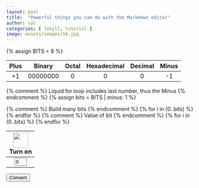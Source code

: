 ```yaml
---
layout: post
title:  "Powerful things you can do with the Markdown editor"
author: sal
categories: [ Jekyll, tutorial ]
image: assets/images/16.jpg
---
```

{% assign BITS = 8 %}

<style>
    td {
        text-align: center;
        vertical-align: middle;
    }
</style>

<table>
    <thead>
        <tr class="header" id="table">
            <th>Plus</th>
            <th>Binary</th>
            <th>Octal</th>
            <th>Hexadecimal</th>
            <th>Decimal</th>
            <th>Minus</th>
        </tr>
    </thead>
    <tbody>
        <tr>
            <td><div class="button" id="add1" onclick="add(1)">+1</div></td>
            <td id="binary">00000000</td>
            <td id="octal">0</td>
            <td id="hexadecimal">0</td>
            <td id="decimal">0</td>
            <td><div class="button" id="sub1" onclick="add(-1)">-1</div></td>
        </tr>
    </tbody>
</table>

{% comment %}
Liquid for loop includes last number, thus the Minus
{% endcomment %}
{% assign bits = BITS | minus: 1 %} 

<table>
    <thead>
        <tr>
            {% comment %}
            Build many bits
            {% endcomment %}
            {% for i in (0..bits) %}
            <th><img id="bulb{{ i }}" src="{{site.baseurl}}/assets/images/bulb_off.png" alt="" width="40" height="Auto">
                <div class="button" id="butt{{ i }}" onclick="javascript:toggleBit({{ i }})">Turn on</div>
            </th>
            {% endfor %}
        </tr>
    </thead>
    <tbody>
        <tr>
            {% comment %}
            Value of bit
            {% endcomment %}
            {% for i in (0..bits) %}
            <td><input type='text' id="digit{{ i }}" Value="0" size="1" readonly></td>
            {% endfor %}
        </tr>
    </tbody>
</table>



<button id = "submit">Convert</button>


<script>

    // header := w.Header()
    // header.Add("Access-Control-Allow-Origin", "*")

    // if r.Method == "OPTIONS" {
    //     w.WriteHeader(http.StatusOK)
    //     return
    // }   

    const BITS = {{ BITS }};
    const MAX = 2 ** BITS - 1;
    const MSG_ON = "Turn on";
    const IMAGE_ON = "{{site.baseurl}}/assets/images/bulb_on.gif";
    const MSG_OFF = "Turn off";
    const IMAGE_OFF = "{{site.baseurl}}/assets/images/bulb_off.png";
    const submit = document.getElementById("submit");
    submit.addEventListener("click", send);


    // return string with current value of each bit
    function getBits() {
        let bits = "";
        for(let i = 0; i < BITS; i++) {
            bits = bits + document.getElementById('digit' + i).value;
        }
        return bits;
    }
    // setter for Document Object Model (DOM) values
    function setConversions(binary) {
        document.getElementById('binary').innerHTML = binary;
        // Octal conversion
        document.getElementById('octal').innerHTML = parseInt(binary, 2).toString(8);
        // Hexadecimal conversion
        document.getElementById('hexadecimal').innerHTML = parseInt(binary, 2).toString(16);
        // Decimal conversion
        document.getElementById('decimal').innerHTML = parseInt(binary, 2).toString();
    }
    // convert decimal to base 2 using modulo with divide method
    function decimal_2_base(decimal, base) {
        let conversion = "";
        // loop to convert to base
        do {
            let digit = decimal % base;           // obtain right most digit
            conversion = "" + digit + conversion; // what does this do? inserts digit to front of string
            decimal = ~~(decimal / base);         // what does this do? divides by base what is ~~? force whole number
        } while (decimal > 0);                    // why while at the end? 0 pads front of binary number
            // loop to pad with zeros
            if (base === 2) {                     // only pad for binary conversions
                for (let i = 0; conversion.length < BITS; i++) {
                    conversion = "0" + conversion;
            }
        }
        return conversion;
    }
    // toggle selected bit and recalculate
    function toggleBit(i) {
        //alert("Digit action: " + i );
        const dig = document.getElementById('digit' + i);
        const image = document.getElementById('bulb' + i);
        const butt = document.getElementById('butt' + i);
        // Change digit and visual
        if (image.src.match(IMAGE_ON)) {
            dig.value = 0;
            image.src = IMAGE_OFF;
            butt.innerHTML = MSG_ON;
        } else {
            dig.value = 1;
            image.src = IMAGE_ON;
            butt.innerHTML = MSG_OFF;
        }
        // Binary numbers
        const binary = getBits();
        setConversions(binary);
    }

    // add is positive integer, subtract is negative integer
    function add(n) {
        let binary = getBits();
        // convert to decimal and do math
        let decimal = parseInt(binary, 2);
        if (n > 0) {  // PLUS
            decimal = MAX === decimal ? 0 : decimal += n; // OVERFLOW or PLUS
        } else  {     // MINUS
            decimal = 0 === decimal ? MAX : decimal += n; // OVERFLOW or MINUS
        }
        // convert the result back to binary
        binary = decimal_2_base(decimal, 2);
        // update conversions
        setConversions(binary);
        // update bits
        for (let i = 0; i < binary.length; i++) {
            let digit = binary.substr(i, 1);
            document.getElementById('digit' + i).value = digit;
            if (digit === "1") {
                document.getElementById('bulb' + i).src = IMAGE_ON;
                document.getElementById('butt' + i).innerHTML = MSG_OFF;
            } else {
                document.getElementById('bulb' + i).src = IMAGE_OFF;
                document.getElementById('butt' + i).innerHTML = MSG_ON;
            }
        }
    }
    
    //sends number and data to backend
function send() {
    var binary = getBits();
        var myHeaders = new Headers();
        const url = "http://127.0.0.1:8086/api/binary/post";
    const headers = {
        method: 'GET', // *GET, POST, PUT, DELETE, etc.
        mode: 'no-cors', // no-cors, *cors, same-origin
        cache: 'default', // *default, no-cache, reload, force-cache, only-if-cached
        credentials: 'omit', // include, *same-origin, omit
        headers: {
        'Content-Type': 'application/json'
        // 'Content-Type': 'application/x-www-form-urlencoded',
        },
    };
        // myHeaders.append("Content-Type", "application/json");
        // myHeaders.append("Accept", "application/json");
        // myHeaders.append("Origin", "http://127.0.0.1:4000/mediumish-theme-jekyll/powerful-things-markdown-editor/");
    var raw = JSON.stringify({
        "tag": binary
    });

    var requestOptions = {
        method: 'POST',
        headers: myHeaders,
        body: raw,
        redirect: 'follow'
    };

    fetch(url, requestOptions)
        .then(response => response.json())
        .then(result => console.log(result))
        .catch(error => console.log('error', error));
}







    // fetch("http://127.0.0.1:8086/api/y/query", {
    // method: "POST",
    // body: JSON.stringify({
    //     query: binary
    //     title: "Binary Data",
    //     completed: false
    // }),
    // headers: {
    //     "Content-type": "application/json; charset=UTF-8"
    // }
    // })
    // .then((response) => response.json())
    // .then((json) => console.log(json));

    // const xhr = new XMLHttpRequest();
    // const url = 'http://127.0.0.1:8086/api/y/<string:query>'; 

    // xhr.open('POST', url, true);
    // xhr.setRequestHeader('Content-Type', 'application/json');

    // xhr.onreadystatechange = function() {
    //     if (xhr.readyState === 4 && xhr.status === 200) {
    //       console.log('Data sent successfully');
    //     // Handle the response from the backend if needed
    //     }
    // };
    // console.log(binary);
    // const data = JSON.stringify({ binary : binary });
    // xhr.send(data);
    
function send() {
  var binary = getBits();
  console.log(binary);
  const url = "http://127.0.0.1:8086/api/binary/post";
  const headers = {
      'Content-Type': 'application/json'
  };

  var raw = JSON.stringify({
    "tag": binary
  });

  var requestOptions = {
    method: 'POST',
    headers: headers,
    body: raw,
    mode: 'cors', // Set the mode directly in requestOptions
    redirect: 'follow',
    cache: 'default',
    credentials: 'omit'
  };

  fetch(url, requestOptions)
    .then(response => response.json())
    .then(result => console.log(result))
    .catch(error => console.log('error', error));
}

</script>
